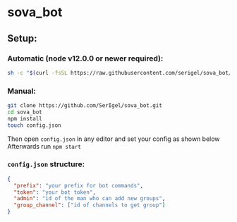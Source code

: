 # sova_bot
## Setup:
### Automatic (node v12.0.0 or newer required):
```bash
sh -c "$(curl -fsSL https://raw.githubusercontent.com/serigel/sova_bot/master/install.sh)"
```
### Manual:
```bash
git clone https://github.com/SerIgel/sova_bot.git
cd sova_bot
npm install
touch config.json
```
Then open `config.json` in any editor and set your config as shown below
Afterwards run `npm start`  
### `config.json` structure:
```json
{
  "prefix": "your prefix for bot commands",
  "token": "your bot token",
  "admin": "id of the man who can add new groups",
  "group_channel": ["id of channels to get group"]
}
```
